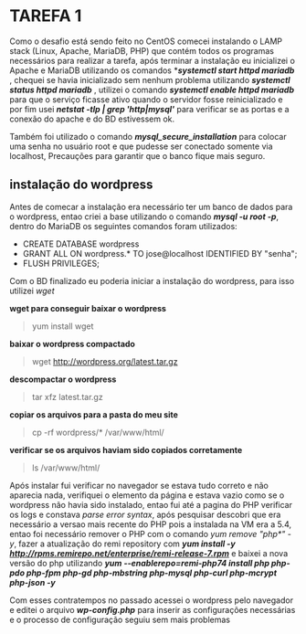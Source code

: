 # TAREFA 1

Como o desafio está sendo feito no CentOS comecei instalando o LAMP stack (Linux, Apache, MariaDB, PHP) que contém todos os programas necessários para realizar a tarefa,
após terminar a instalação eu inicializei o Apache e MariaDB utilizando os comandos ****systemctl start httpd mariadb*** , chequei se havia inicializado sem nenhum problema utilizando ***systemctl status httpd mariadb*** , utilizei o comando ***systemctl enable httpd mariadb*** para que o serviço ficasse ativo quando o servidor fosse reinicializado e por fim usei ***netstat -tlp | grep 'http|mysql'*** para verificar se as portas e a conexão do apache e do BD estivessem ok.

Também foi utilizado o comando ***mysql_secure_installation*** para colocar uma senha no usuário root e que pudesse ser conectado somente via localhost, Precauções para garantir que o banco fique mais seguro.

## instalação do wordpress

Antes de comecar a instalação era necessário ter um banco de dados para o wordpress, entao criei a base utilizando o comando ***mysql -u root -p***,
dentro do MariaDB os seguintes comandos foram utilizados:

- CREATE DATABASE wordpress  
- GRANT ALL ON wordpress.* TO jose@localhost IDENTIFIED BY "senha";  
- FLUSH PRIVILEGES;  

Com o BD finalizado eu poderia iniciar a instalação do wordpress, para isso utilizei _wget_

**wget para conseguir baixar o wordpress**  
>yum install wget  

**baixar o wordpress compactado**
>wget http://wordpress.org/latest.tar.gz

**descompactar o wordpress**
>tar xfz latest.tar.gz

**copiar os arquivos para a pasta do meu site**               
>cp -rf wordpress/* /var/www/html/ 

**verificar se os arquivos haviam sido copiados corretamente**       
>ls /var/www/html/ 

                         

Após instalar fui verificar no navegador se estava tudo correto e não aparecia nada, verifiquei o elemento da página e estava vazio como se o wordpress não havia sido instalado, entao fui até a pagina do PHP verificar os logs e constava _parse error syntax_, após pesquisar descobri que era necessário a versao mais recente do PHP pois a instalada na VM era a 5.4, entao foi necessário remover o PHP com o comando _yum remove "php*" -y_, fazer a atualização do remi repository com ***yum install -y http://rpms.remirepo.net/enterprise/remi-release-7.rpm*** e baixei a nova versão do php utilizando ***yum --enablerepo=remi-php74 install php php-pdo php-fpm php-gd php-mbstring php-mysql php-curl php-mcrypt php-json -y***

Com esses contratempos no passado acessei o wordpress pelo navegador e editei o arquivo ***wp-config.php*** para inserir as configurações necessárias e o processo de configuração seguiu sem mais problemas 

